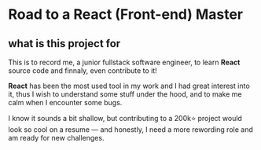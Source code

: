 # Road to a React (Front-end) Master
## what is this project for
This is to record me, a junior fullstack software engineer, to learn **React** source code and finnaly, even contribute to it!

**React** has been the most used tool in my work and I had great interest into it, thus I wish to understand some stuff under the hood, and to make me calm when I encounter some bugs. 

I know it sounds a bit shallow, but contributing to a 200k⭐ project would look so cool on a resume — and honestly, I need a more rewording role and am ready for new challenges.
